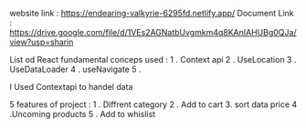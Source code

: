 

website link : https://endearing-valkyrie-6295fd.netlify.app/
Document Link :  https://drive.google.com/file/d/1VEs2AGNatbUvgmkm4q8KAnIAHUBg0QJa/view?usp=sharin


List od React fundamental conceps used : 
   1 . Context api 
   2 . UseLocation 
   3 . UseDataLoader
   4 . useNavigate
   5 . 


I Used Contextapi to handel data 


5 features of project  :
  1 . Diffrent  category 
  2 . Add to cart 
  3. sort data price 
  4 .Uncoming products 
  5 . Add to whislist

